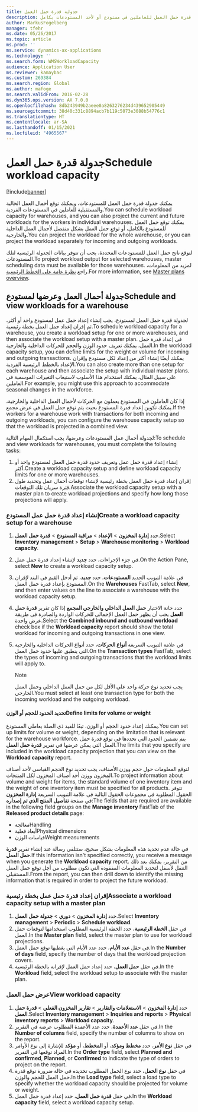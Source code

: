 ```yaml
---
title: جدولة قدرة حمل العمل
description: يشرح هذا الموضوع كيفية إعداد وجدولة قدرة حمل العمل للعاملين في مستودع أو لأحد المستودعات بكامل.
author: MarkusFogelberg
manager: tfehr
ms.date: 05/26/2017
ms.topic: article
ms.prod: ''
ms.service: dynamics-ax-applications
ms.technology: ''
ms.search.form: WMSWorkloadCapacity
audience: Application User
ms.reviewer: kamaybac
ms.custom: 269384
ms.search.region: Global
ms.author: mafoge
ms.search.validFrom: 2016-02-28
ms.dyn365.ops.version: AX 7.0.0
ms.openlocfilehash: 8db243949b2aeee0a8263276234d439652905449
ms.sourcegitcommit: 38d40c331c8894acb7b119c5073e3088b54776c1
ms.translationtype: HT
ms.contentlocale: ar-SA
ms.lasthandoff: 01/15/2021
ms.locfileid: "4965567"
---
```

# <a name="schedule-workload-capacity"></a><span data-ttu-id="0449d-103">جدولة قدرة حمل العمل</span><span class="sxs-lookup"><span data-stu-id="0449d-103">Schedule workload capacity</span></span>

[!include[banner](../includes/banner.md)]

<span data-ttu-id="0449d-104">يمكنك جدولة قدرة حمل العمل للمستودعات، ويمكنك توقع أحمال العمل الحالية والمستقبلية للعاملين في المستودعات الفردية.</span><span class="sxs-lookup"><span data-stu-id="0449d-104">You can schedule workload capacity for warehouses, and you can also project the current and future workloads for the workers in individual warehouses.</span></span> <span data-ttu-id="0449d-105">يمكنك توقع حمل العمل للمستودع بالكامل، أو توقع حمل العمل بشكل منفصل لأحمال العمل الداخلية والخارجية.</span><span class="sxs-lookup"><span data-stu-id="0449d-105">You can project the workload for the whole warehouse, or you can project the workload separately for incoming and outgoing workloads.</span></span>

<span data-ttu-id="0449d-106">لتوقع ناتج حمل العمل للمستودعات المحددة، يجب أن تتوفر بيانات الجدولة الرئيسية لتلك المستودعات.</span><span class="sxs-lookup"><span data-stu-id="0449d-106">To project workload output for selected warehouses, master scheduling data must be available for those warehouses.</span></span> <span data-ttu-id="0449d-107">لمزيد من المعلومات، راجع [نظرة عامة على الخطط الرئيسية](../master-planning/master-plans.md).</span><span class="sxs-lookup"><span data-stu-id="0449d-107">For more information, see [Master plans overview](../master-planning/master-plans.md).</span></span>

## <a name="schedule-and-view-workloads-for-a-warehouse"></a><span data-ttu-id="0449d-108">جدولة أحمال العمل وعرضها لمستودع</span><span class="sxs-lookup"><span data-stu-id="0449d-108">Schedule and view workloads for a warehouse</span></span>

<span data-ttu-id="0449d-109">لجدولة قدرة حمل العمل لمستودع، يجب إنشاء إعداد حمل عمل لمستودع واحد أو أكثر، ثم إقران إعداد حمل العمل بخطة رئيسية.</span><span class="sxs-lookup"><span data-stu-id="0449d-109">To schedule workload capacity for a warehouse, you create a workload setup for one or more warehouses, and then associate the workload setup with a master plan.</span></span> <span data-ttu-id="0449d-110">في إعداد قدرة حمل العمل، يمكنك تعريف حدود الوزن والحجم للحركات الداخلية والخارجية.</span><span class="sxs-lookup"><span data-stu-id="0449d-110">In the workload capacity setup, you can define limits for the weight or volume for incoming and outgoing transactions.</span></span> <span data-ttu-id="0449d-111">يمكنك أيضًا إنشاء أكثر من إعداد لكل مستودع وإقران الإعداد بالخطط الرئيسية الفردية.</span><span class="sxs-lookup"><span data-stu-id="0449d-111">You can also create more than one setup for each warehouse and then associate the setup with individual master plans.</span></span> <span data-ttu-id="0449d-112">على سبيل المثال، يمكنك استخدام هذا الأسلوب لاستيعاب التغيرات الموسمية في العاملين.</span><span class="sxs-lookup"><span data-stu-id="0449d-112">For example, you might use this approach to accommodate seasonal changes in the workforce.</span></span>

<span data-ttu-id="0449d-113">إذا كان العاملون في المستودع يعملون مع الحركات لأحمال العمل الداخلية والخارجية، يمكنك تكوين إعداد قدرة المستودع بحيث يتم توقع حمل العمل في عرض مجمع.</span><span class="sxs-lookup"><span data-stu-id="0449d-113">If the workers for a warehouse work with transactions for both incoming and outgoing workloads, you can configure the warehouse capacity setup so that the workload is projected in a combined view.</span></span>

<span data-ttu-id="0449d-114">لجدولة أحمال عمل المستودعات وعرضها، يجب استكمال المهام التالية:</span><span class="sxs-lookup"><span data-stu-id="0449d-114">To schedule and view workloads for warehouses, you must complete the following tasks:</span></span>

1. <span data-ttu-id="0449d-115">إنشاء إعداد قدرة حمل عمل وتعريف حدود قدرة حمل العمل لمستودع واحد أو أكثر.</span><span class="sxs-lookup"><span data-stu-id="0449d-115">Create a workload capacity setup and define workload capacity limits for one or more warehouses.</span></span>
2. <span data-ttu-id="0449d-116">إقران إعداد قدرة حمل العمل بخطة رئيسية لإنشاء توقعات أحمال عمل وتحديد طول فترة سريان تلك التوقعات.</span><span class="sxs-lookup"><span data-stu-id="0449d-116">Associate the workload capacity setup with a master plan to create workload projections and specify how long those projections will apply.</span></span>

### <a name="create-a-workload-capacity-setup-for-a-warehouse"></a><span data-ttu-id="0449d-117">إنشاء إعداد قدرة حمل عمل المستودع</span><span class="sxs-lookup"><span data-stu-id="0449d-117">Create a workload capacity setup for a warehouse</span></span>

1. <span data-ttu-id="0449d-118">حدد **إدارة المخزون** \> **الإعداد** \> **مراقبة المستودع** \> **قدرة حمل العمل‬**.</span><span class="sxs-lookup"><span data-stu-id="0449d-118">Select **Inventory management** \> **Setup** \> **Warehouse monitoring** \> **Workload capacity**.</span></span>
2. <span data-ttu-id="0449d-119">في جزء الإجراءات، حدد **جديد** لإنشاء إعداد قدرة حمل عمل.</span><span class="sxs-lookup"><span data-stu-id="0449d-119">On the Action Pane, select **New** to create a workload capacity setup.</span></span>
3. <span data-ttu-id="0449d-120">في علامة التبويب الجديد **المستودعات**، حدد **جديد**، ثم أدخل القيم في البند لإقران المستودع بإعداد قدرة حمل العمل.</span><span class="sxs-lookup"><span data-stu-id="0449d-120">On the **Warehouses** FastTab, select **New**, and then enter values on the line to associate a warehouse with the workload capacity setup.</span></span>
4. <span data-ttu-id="0449d-121">حدد خانة الاختيار **حمل العمل الداخلي والخارجي المجمع‬** إذا كان تقرير **قدرة حمل العمل** يجب أن يظهر حمل العمل الإجمالي للحركات الواردة والصادرة في طريقة عرض واحدة.</span><span class="sxs-lookup"><span data-stu-id="0449d-121">Select the **Combined inbound and outbound workload** check box if the **Workload capacity** report should show the total workload for incoming and outgoing transactions in one view.</span></span>
5. <span data-ttu-id="0449d-122">في علامة التبويب السريعة **أنواع الحركات**، حدد أنواع الحركات الداخلية والخارجية التي ينطبق عليها حدود حمل العمل.</span><span class="sxs-lookup"><span data-stu-id="0449d-122">On the **Transaction types** FastTab, select the types of incoming and outgoing transactions that the workload limits will apply to.</span></span>

    > [!NOTE]
    > <span data-ttu-id="0449d-123">يجب تحديد نوع حركة واحد على الأقل لكل من حمل العمل الداخلي وحمل العمل الخارجي.</span><span class="sxs-lookup"><span data-stu-id="0449d-123">You must select at least one transaction type for both the incoming workload and the outgoing workload.</span></span>

#### <a name="define-limits-for-volume-or-weight"></a><span data-ttu-id="0449d-124">تحديد الحدود للحجم أو الوزن</span><span class="sxs-lookup"><span data-stu-id="0449d-124">Define limits for volume or weight</span></span>

<span data-ttu-id="0449d-125">يمكنك إعداد حدود الحجم أو الوزن، تبعًا للقيد ذي الصلة بعاملي المستودع.</span><span class="sxs-lookup"><span data-stu-id="0449d-125">You can set up limits for volume or weight, depending on the limitation that is relevant for the warehouse workforce.</span></span> <span data-ttu-id="0449d-126">يتم تضمين الحدود التي تحددها في توقع قدرة حمل العمل التي يمكن عرضها في تقرير **قدرة حمل العمل**.</span><span class="sxs-lookup"><span data-stu-id="0449d-126">The limits that you specify are included in the workload capacity projection that you can view on the **Workload capacity** report.</span></span>

<span data-ttu-id="0449d-127">لتوقع المعلومات حول حجم ووزن الأصناف، يجب تحديد نوع الحجم القياسي لأحد أصناف المخزون ووزن أحد أصناف المخزون لكل المنتجات.</span><span class="sxs-lookup"><span data-stu-id="0449d-127">To project information about volume and weight for items, the standard volume of one inventory item and the weight of one inventory item must be specified for all products.</span></span> <span data-ttu-id="0449d-128">تتوفر الحقول المطلوبة في مجموعات الحقول التالية في علامة التبويب السريعة **إدارة المخزون** في صفحة **تفاصيل المنتج الذي تم إصداره‬**:</span><span class="sxs-lookup"><span data-stu-id="0449d-128">The fields that are required are available in the following field groups on the **Manage inventory** FastTab of the **Released product details** page:</span></span>

- <span data-ttu-id="0449d-129">معالجة</span><span class="sxs-lookup"><span data-stu-id="0449d-129">Handling</span></span>
- <span data-ttu-id="0449d-130">أبعاد فعلية</span><span class="sxs-lookup"><span data-stu-id="0449d-130">Physical dimensions</span></span>
- <span data-ttu-id="0449d-131">قياسات الوزن</span><span class="sxs-lookup"><span data-stu-id="0449d-131">Weight measurements</span></span>

<span data-ttu-id="0449d-132">في حالة عدم تحديد هذه المعلومات بشكل صحيح، ستتلقى رسالة عند إنشاء تقرير **قدرة حمل العمل**.</span><span class="sxs-lookup"><span data-stu-id="0449d-132">If this information isn't specified correctly, you receive a message when you generate the **Workload capacity** report.</span></span> <span data-ttu-id="0449d-133">من التقرير، يمكنك بعد ذلك التنقل لأسفل لتحديد المعلومات المفقودة التي تكون مطلوب من أجل توقع حمل العمل المستقبلي.</span><span class="sxs-lookup"><span data-stu-id="0449d-133">From the report, you can then drill down to identify the missing information that is required in order to project the future workload.</span></span>

### <a name="associate-a-workload-capacity-setup-with-a-master-plan"></a><span data-ttu-id="0449d-134">إقران إعداد قدرة حمل عمل بخطة رئيسية</span><span class="sxs-lookup"><span data-stu-id="0449d-134">Associate a workload capacity setup with a master plan</span></span>

1. <span data-ttu-id="0449d-135">حدد **إدارة المخزون** \> **دوري** \> **جدولة حمل العمل**.</span><span class="sxs-lookup"><span data-stu-id="0449d-135">Select **Inventory management** \> **Periodic** \> **Schedule workload**.</span></span>
2. <span data-ttu-id="0449d-136">في حقل **الخطة الرئيسية**، حدد الخطة الرئيسية المطلوب استخدامها لتوقعات حمل العمل.</span><span class="sxs-lookup"><span data-stu-id="0449d-136">In the **Master plan** field, select the master plan to use for workload projections.</span></span>
3. <span data-ttu-id="0449d-137">في حقل **عدد الأيام**، حدد عدد الأيام التي يغطيها توقع حمل العمل.</span><span class="sxs-lookup"><span data-stu-id="0449d-137">In the **Number of days** field, specify the number of days that the workload projection covers.</span></span>
4. <span data-ttu-id="0449d-138">في حقل **حمل العمل**، حدد إعداد حمل العمل لإقرانه بالخطة الرئيسية.</span><span class="sxs-lookup"><span data-stu-id="0449d-138">In the **Workload** field, select the workload setup to associate with the master plan.</span></span>

### <a name="view-workload-capacity"></a><span data-ttu-id="0449d-139">عرض حمل العمل</span><span class="sxs-lookup"><span data-stu-id="0449d-139">View workload capacity</span></span>

1. <span data-ttu-id="0449d-140">حدد **إدارة المخزون** \> **الاستعلامات والتقارير** \> **تقارير المخزون الفعلي‬** \> **قدرة حمل العمل**.</span><span class="sxs-lookup"><span data-stu-id="0449d-140">Select **Inventory management** \> **Inquiries and reports** \> **Physical inventory reports** \> **Workload capacity**.</span></span>
2. <span data-ttu-id="0449d-141">في حقل **عدد الأعمدة**، حدد عدد الأعمدة المطلوب عرضه في التقرير.</span><span class="sxs-lookup"><span data-stu-id="0449d-141">In the **Number of columns** field, specify the number of columns to show on the report.</span></span>
3. <span data-ttu-id="0449d-142">في حقل **نوع الأمر**، حدد **مخطط ومؤكد‬**، أو **المخطط**، أو **مؤكد** للإشارة إلى نوع الأوامر المراد توقعها في التقرير.</span><span class="sxs-lookup"><span data-stu-id="0449d-142">In the **Order type** field, select **Planned and confirmed**, **Planned**, or **Confirmed** to indicate the type of orders to project on the report.</span></span>
4. <span data-ttu-id="0449d-143">في حقل **نوع الحمل**، حدد نوع الحمل المطلوب تحديده في حالة ضرورة توقع قدرة حمل العمل للحجم والوزن.</span><span class="sxs-lookup"><span data-stu-id="0449d-143">In the **Load type** field, select a load type to specify whether the workload capacity should be projected for volume or weight.</span></span>
5. <span data-ttu-id="0449d-144">في حقل **قدرة حمل العمل**، حدد إعداد قدرة حمل العمل.</span><span class="sxs-lookup"><span data-stu-id="0449d-144">In the **Workload capacity** field, select a workload capacity setup.</span></span>
